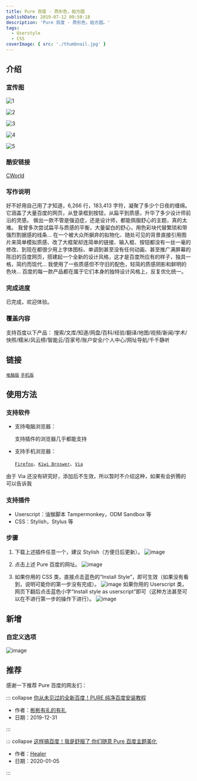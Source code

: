 ```yaml
---
title: Pure 百度 - 质形色，始方圆
publishDate: 2019-07-12 09:50:18
description: 'Pure 百度 - 质形色，始方圆。'
tags:
  - Userstyle
  - CSS
coverImage: { src: './thumbnail.jpg' }
---
```


## 介绍

### 宣传图

![1](1.jpg)

![2](2.jpg)

![3](3.jpg)

![4](4.jpg)

![5](5.jpg)

### 酷安链接

[CWorld](https://www.coolapk.com/u/1384771)

### 写作说明

好不好用自己用了才知道，6,266 行，183,413 字符，凝聚了多少个日夜的缠绵。
它涵盖了大量百度的网页，从登录框到按钮，从扁平到质感，升华了多少设计师前沿的灵感。
做出一款不管是强迫症，还是设计师，都能佩服舒心的主题，真的太难。
我曾多次尝试扁平与质感的平衡，大量留白的舒心，用色彩块代替繁琐和带强烈割据感的线条...
在一个被大众所摒弃的拟物化、随处可见的背景直接引用图片来简单模拟质感、改了大框架却连简单的链接、输入框、按钮都没有一丝一毫的修改、到现在都很少用上字体图标、单调到甚至没有任何动画、甚至推广满屏幕的陈旧的百度网页，搭建起一个全新的设计风格，这才是百度所应有的样子，独具一格，简约而现代...
我使用了一些质感但不守旧的配色，轻简的质感阴影和鲜明的色块...
百度的每一款产品都在属于它们本身的独特设计风格上，反复优化统一。

### 完成进度

已完成，欢迎体验。

### 覆盖内容

支持百度以下产品：
搜索/文库/知道/网盘/百科/经验/翻译/地图/视频/新闻/学术/快照/糯米/风云榜/智能云/百家号/账户安全/个人中心/网址导航/千千静听

## 链接

[`电脑版`](https://userstyles.org/styles/173673/pure) [`手机版`](https://userstyles.org/styles/178663)

## 使用方法

### 支持软件

- 支持电脑浏览器：

  支持插件的浏览器几乎都能支持

- 支持手机浏览器：

  [`Firefox`](https://www.coolapk.com/apk/org.mozilla.firefox)、[`Kiwi Broswer`](https://www.coolapk.com/apk/com.kiwibrowser.browser)、[`Via`](https://www.coolapk.com/apk/mark.via)

由于 Via 还没有研究好，添加后不生效，所以暂时不介绍这种，如果有会折腾的可以告诉我

### 支持插件

- Userscript：油猴脚本 Tampermonkey，ODM Sandbox 等
- CSS：Stylish，Stylus 等

### 步骤

1. 下载上述插件任意一个，建议 Stylish（方便日后更新）。
   ![image](di3ir3hbj30qh06awfg.jpg)

2. 点击上述 Pure 百度的网址。
   ![image](di4eg10wj30c2012a9u.jpg)

3. 如果你用的 CSS 类，直接点击蓝色的“Install Style”，即可生效（如果没有看到，说明可能你的第一步没有完成）。
   ![image](di21c2t7j30ld0f80wy.jpg)
   如果你用的 Userscript 类，网页下翻后点击蓝色小字“Install style as userscript”即可（这种方法甚至可以在不进行第一步的操作下进行）。
   ![image](dm9ki2afj30bq0elglu.jpg)

## 新增

### 自定义选项

![image](h79y767sg30qs0msqd9.gif)

## 推荐

感谢一下推荐 Pure 百度的网友们：

::: collapse [你从未见过的全新百度！PURE 纯净百度安装教程](https://www.bilibili.com/video/av81381716/)

- 作者：[彬彬有礼的有礼](https://space.bilibili.com/274565604)
- 日期：2019-12-31

:::

::: collapse [这样搞百度！我是舒服了,你们随意 Pure 百度主题美化](https://www.yijingying.com/592.html)

- 作者：[Healer](https://www.yijingying.com/592)
- 日期：2020-01-05

:::
